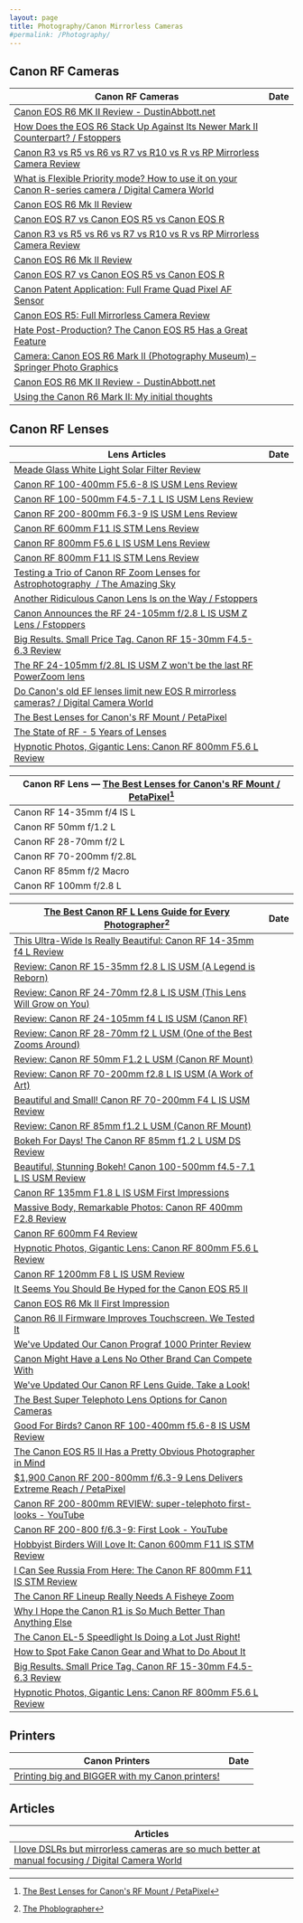 ```yaml
---
layout: page
title: Photography/Canon Mirrorless Cameras
#permalink: /Photography/
---
```


## Canon RF Cameras

| Canon RF Cameras | Date |
|---|---|
| [Canon EOS R6 MK II Review - DustinAbbott\.net](https://dustinabbott.net/2023/04/canon-eos-r6-mk-ii-review/ ) |
| [How Does the EOS R6 Stack Up Against Its Newer Mark II Counterpart? / Fstoppers](https://fstoppers.com/reviews/how-does-eos-r6-stack-against-its-newer-mark-ii-counterpart-649727 ) |
| [Canon R3 vs R5 vs R6 vs R7 vs R10 vs R vs RP Mirrorless Camera Review](https://www.breatheyourpassion.com/blog/CanonRReviews ) |
| [What is Flexible Priority mode? How to use it on your Canon R-series camera / Digital Camera World](https://www.digitalcameraworld.com/tutorials/what-is-flexible-priority-mode-how-to-use-it-on-your-canon-r-series-camera ) |
| [Canon EOS R6 Mk II Review](https://www.thephoblographer.com/2023/02/03/canon-eos-r6-mk-ii-review/ ) |
| [Canon EOS R7 vs Canon EOS R5 vs Canon EOS R](https://www.thephoblographer.com/2022/07/21/canon-eos-r7-vs-canon-eos-r5-vs-canon-eos-r-how-do-they-compare/ ) |
| [Canon R3 vs R5 vs R6 vs R7 vs R10 vs R vs RP Mirrorless Camera Review](https://www.breatheyourpassion.com/blog/CanonRReviews ) |
| [Canon EOS R6 Mk II Review](https://www.thephoblographer.com/2023/02/03/canon-eos-r6-mk-ii-review/ ) |
| [Canon EOS R7 vs Canon EOS R5 vs Canon EOS R](https://www.thephoblographer.com/2022/07/21/canon-eos-r7-vs-canon-eos-r5-vs-canon-eos-r-how-do-they-compare/ ) |
| [Canon Patent Application: Full Frame Quad Pixel AF Sensor](https://www.canonrumors.com/canon-patent-application-full-frame-quad-pixel-sensor/ ) |
| [Canon EOS R5: Full Mirrorless Camera Review](https://www.learnphotographyskills.com/canon-eos-r5-full-review/ ) |
| [Hate Post-Production? The Canon EOS R5 Has a Great Feature](https://www.thephoblographer.com/2023/11/29/hate-post-production-the-canon-eos-r5-has-a-great-new-feature/ ) |
| [Camera: Canon EOS R6 Mark II (Photography Museum) – Springer Photo Graphics](https://springerphotographics.com/2023/03/06/camera-canon-eos-r6-mark-ii-photography-museum/ ) |
| [Canon EOS R6 MK II Review - DustinAbbott\.net](https://dustinabbott.net/2023/04/canon-eos-r6-mk-ii-review/ ) |
| [Using the Canon R6 Mark II: My initial thoughts](https://blog.jeffcable.com/2023/04/using-canon-r6-mark-ii-my-initial.html ) |

## Canon RF Lenses

| Lens Articles | Date |
|---|---|
| [Meade Glass White Light Solar Filter Review](https://www.the-digital-picture.com/Reviews/Meade-White-Light-Solar-Filter.aspx ) |
| [Canon RF 100-400mm F5.6-8 IS USM Lens Review](https://www.the-digital-picture.com/Reviews/Canon-RF-100-400mm-F5.6-8-IS-USM-Lens.aspx ) |
| [Canon RF 100-500mm F4.5-7.1 L IS USM Lens Review](https://www.the-digital-picture.com/Reviews/Canon-RF-100-500mm-F4.5-7.1-L-IS-USM-Lens.aspx ) |
| [Canon RF 200-800mm F6.3-9 IS USM Lens Review](https://www.the-digital-picture.com/Reviews/Canon-RF-200-800mm-F6-3-9-IS-USM-Lens.aspx ) |
| [Canon RF 600mm F11 IS STM Lens Review](https://www.the-digital-picture.com/Reviews/Canon-RF-600mm-F11-IS-STM-Lens.aspx ) |
| [Canon RF 800mm F5.6 L IS USM Lens Review](https://www.the-digital-picture.com/Reviews/Canon-RF-800mm-F5-6-L-IS-USM-Lens.aspx ) |
| [Canon RF 800mm F11 IS STM Lens Review](https://www.the-digital-picture.com/Reviews/Canon-RF-800mm-F11-IS-STM-Lens.aspx ) |
| [Testing a Trio of Canon RF Zoom Lenses for Astrophotography  / The Amazing Sky](https://amazingsky.net/2022/09/20/testing-a-trio-of-canon-rf-zoom-lenses-for-astrophotography/ ) |
| [Another Ridiculous Canon Lens Is on the Way / Fstoppers](https://fstoppers.com/gear/another-ridiculous-canon-lens-way-633152 ) |
| [Canon Announces the RF 24-105mm f/2.8 L IS USM Z Lens / Fstoppers](https://fstoppers.com/gear/canon-announces-rf-24-105mm-f28-l-usm-z-lens-647035 ) |
| [Big Results. Small Price Tag. Canon RF 15-30mm F4.5-6.3 Review](https://www.thephoblographer.com/2023/01/20/big-results-small-price-tag-canon-rf-15-30mm-f4-5-6-3-review/ ) |
| [The RF 24-105mm f/2.8L IS USM Z won't be the last RF PowerZoom lens](https://www.canonrumors.com/the-rf-24-105mm-f-2-8l-is-usm-z-wont-be-the-last-rf-powerzoom-lens/ ) |
| [Do Canon's old EF lenses limit new EOS R mirrorless cameras? / Digital Camera World](https://www.digitalcameraworld.com/tutorials/do-canons-old-ef-lenses-limit-new-mirrorless-eos-r-series-cameras ) |
| [The Best Lenses for Canon's RF Mount / PetaPixel](https://petapixel.com/best-canon-rf-lenses/ ) |
| [The State of RF - 5 Years of Lenses](https://www.canonrumors.com/the-state-of-the-rf-lenses-5-years-in/ ) |
| [Hypnotic Photos, Gigantic Lens: Canon RF 800mm F5.6 L Review](https://www.thephoblographer.com/2022/08/11/canon-rf-800mm-f5-6-review/ ) |

| Canon RF Lens — [The Best Lenses for Canon's RF Mount / PetaPixel](https://petapixel.com/best-canon-rf-lenses/ )[^11] |
|----|
| Canon RF 14-35mm f/4 IS L |
| Canon RF 50mm f/1.2 L |
| Canon RF 28-70mm f/2 L |
| Canon RF 70-200mm f/2.8L |
| Canon RF 85mm f/2 Macro |
| Canon RF 100mm f/2.8 L |

[^11]: [The Best Lenses for Canon's RF Mount / PetaPixel](https://petapixel.com/best-canon-rf-lenses/ )

| [The Best Canon RF L Lens Guide for Every Photographer](https://www.thephoblographer.com/2022/11/30/the-best-canon-rf-l-lens-guide-for-every-photographer/ )[^21] | Date |
|----|---|
| [This Ultra-Wide Is Really Beautiful: Canon RF 14-35mm f4 L Review](https://www.thephoblographer.com/2021/10/28/canon-rf-14-35mm-f4-l-review/ ) |
| [Review: Canon RF 15-35mm f2.8 L IS USM (A Legend is Reborn)](https://www.thephoblographer.com/2020/03/16/review-canon-rf-15-35mm-f2-8-l-is-usm-a-legend-is-reborn/ ) |
| [Review: Canon RF 24-70mm f2.8 L IS USM (This Lens Will Grow on You)](https://www.thephoblographer.com/2019/11/25/review-canon-rf-24-70mm-f2-8-l-is-usm-this-lens-will-grow-on-you/ ) |
| [Review: Canon RF 24-105mm f4 L IS USM (Canon RF)](https://www.thephoblographer.com/2018/11/28/review-canon-rf-24-105mm-f4-l-is-usm-canon-rf/ ) |
| [Review: Canon RF 28-70mm f2 L USM (One of the Best Zooms Around)](https://www.thephoblographer.com/2019/11/25/review-canon-rf-28-70mm-f2-l-usm-one-of-the-best-zooms-around/ ) |
| [Review: Canon RF 50mm F1.2 L USM (Canon RF Mount)](https://www.thephoblographer.com/2018/09/25/review-canon-rf-50mm-f1-2-l-usm-canon-rf-mount/ ) |
| [Review: Canon RF 70-200mm f2.8 L IS USM (A Work of Art)](https://www.thephoblographer.com/2020/02/20/review-canon-rf-70-200mm-f2-8-l-is-usm-a-work-of-art/ ) |
| [Beautiful and Small! Canon RF 70-200mm F4 L IS USM Review](https://www.thephoblographer.com/2021/06/16/beautiful-and-small-canon-rf-70-200mm-f4-l-is-usm-review/ ) |
| [Review: Canon RF 85mm f1.2 L USM (Canon RF Mount)](https://www.thephoblographer.com/2019/11/20/review-canon-rf-85mm-f1-2-l-usm-canon-rf-mount/ ) |
| [Bokeh For Days! The Canon RF 85mm f1.2 L USM DS Review](https://www.thephoblographer.com/2020/04/15/bokeh-for-days-the-canon-rf-85mm-f1-2-l-usm-ds-review/ ) |
| [Beautiful, Stunning Bokeh! Canon 100-500mm f4.5-7.1 L IS USM Review](https://www.thephoblographer.com/2020/11/19/beautiful-stunning-bokeh-canon-100-500mm-f4-5-7-1-l-is-usm-review/ ) |
| [Canon RF 135mm F1.8 L IS USM First Impressions](https://www.thephoblographer.com/2022/11/02/beautiful-bokeh-swirls-canon-rf-135mm-f1-8-l-is-usm-first-impressions/ ) |
| [Massive Body, Remarkable Photos: Canon RF 400mm F2.8 Review](https://www.thephoblographer.com/2022/04/06/canon-rf-400mm-f2-8-review/ ) |
| [Canon RF 600mm F4 Review](https://www.thephoblographer.com/2022/04/08/this-is-what-13k-luxury-really-looks-like-canon-rf-600mm-f4-review/ ) |
| [Hypnotic Photos, Gigantic Lens: Canon RF 800mm F5.6 L Review](https://www.thephoblographer.com/2022/08/11/canon-rf-800mm-f5-6-review/ ) |
| [Canon RF 1200mm F8 L IS USM Review](https://www.thephoblographer.com/2022/11/10/a-beautiful-monster-canon-rf-1200mm-f8-l-review/ ) |
| [It Seems You Should Be Hyped for the Canon EOS R5 II](https://www.thephoblographer.com/2023/09/08/it-seems-you-should-be-hyped-for-the-canon-eos-r5-ii/ ) |
| [Canon EOS R6 Mk II First Impression](https://www.thephoblographer.com/2022/11/02/the-one-for-you-canon-eos-r6-mk-ii-first-impressions/ ) |
| [Canon R6 II Firmware Improves Touchscreen. We Tested It](https://www.thephoblographer.com/2023/08/25/canon-r6-ii-firmware-update-1-point-1-point-2/ ) |
| [We've Updated Our Canon Prograf 1000 Printer Review](https://www.thephoblographer.com/2023/07/11/weve-updated-our-canon-prograf-1000-printer-review/ ) |
| [Canon Might Have a Lens No Other Brand Can Compete With](https://www.thephoblographer.com/2023/11/01/canon-might-have-a-lens-no-other-brand-can-compete-with/ ) |
| [We've Updated Our Canon RF Lens Guide. Take a Look!](https://www.thephoblographer.com/2022/12/06/weve-updated-our-canon-rf-lens-guide-take-a-look/ ) |
| [The Best Super Telephoto Lens Options for Canon Cameras](https://www.thephoblographer.com/2022/10/04/the-best-super-telephoto-lens-options-for-canon-cameras/ ) |
| [Good For Birds? Canon RF 100-400mm f5.6-8 IS USM Review](https://www.thephoblographer.com/2021/12/06/good-for-birds-canon-rf-100-400mm-f5-6-8-is-usm-review/ ) |
| [The Canon EOS R5 II Has a Pretty Obvious Photographer in Mind](https://www.thephoblographer.com/?p=213456 ) |
| [$1,900 Canon RF 200-800mm f/6.3-9 Lens Delivers Extreme Reach / PetaPixel](https://petapixel.com/2023/11/01/1900-canon-rf-200-800mm-f-6-3-9-lens-delivers-extreme-reach/ ) |
| [Canon RF 200-800mm REVIEW: super-telephoto first-looks - YouTube](https://www.youtube.com/watch?v=dJi_wYxLV64 ) |
| [Canon RF 200-800 f/6.3-9: First Look - YouTube](https://www.youtube.com/watch?v=fmtH2HlOOuk ) |
| [Hobbyist Birders Will Love It: Canon 600mm F11 IS STM Review](https://www.thephoblographer.com/2020/10/26/hobbyist-birders-will-love-it-canon-600mm-f11-is-stm-review/ ) |
| [I Can See Russia From Here: The Canon RF 800mm F11 IS STM Review](https://www.thephoblographer.com/2020/10/01/i-can-see-russia-from-here-the-canon-800mm-f11-is-stm-review/ ) |
| [The Canon RF Lineup Really Needs A Fisheye Zoom](https://www.thephoblographer.com/2023/10/07/the-canon-rf-lineup-really-needs-a-fisheye-zoom/ ) |
| [Why I Hope the Canon R1 is So Much Better Than Anything Else](https://www.thephoblographer.com/2023/08/20/why-i-hope-the-canon-r1-is-so-much-better-than-anything-else/ ) |
| [The Canon EL-5 Speedlight Is Doing a Lot Just Right!](https://www.thephoblographer.com/2022/11/02/the-canon-el-5-speedlight-is-doing-a-lot-just-right/ ) |
| [How to Spot Fake Canon Gear and What to Do About It](https://www.thephoblographer.com/2023/05/26/fake-cano0pp-gear/ ) |
| [Big Results. Small Price Tag. Canon RF 15-30mm F4.5-6.3 Review](https://www.thephoblographer.com/2023/01/20/big-results-small-price-tag-canon-rf-15-30mm-f4-5-6-3-review/ ) |
| [Hypnotic Photos, Gigantic Lens: Canon RF 800mm F5.6 L Review](https://www.thephoblographer.com/2022/08/11/canon-rf-800mm-f5-6-review/ ) |

[^21]: [The Phoblographer](https://www.thephoblographer.com/)

## Printers

| Canon Printers | Date |
|---|---|
| [Printing big and BIGGER with my Canon printers!](https://blog.jeffcable.com/2023/06/printing-big-and-bigger-with-my-canon.html ) |

## Articles

| Articles |
|---|
| [I love DSLRs but mirrorless cameras are so much better at manual focusing / Digital Camera World](https://www.digitalcameraworld.com/news/i-love-dslrs-but-mirrorless-cameras-are-so-much-better-at-manual-focusing ) |
